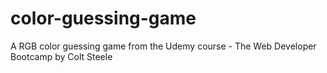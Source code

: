 # color-guessing-game
A RGB color guessing game from the Udemy course - The Web Developer Bootcamp by Colt Steele
